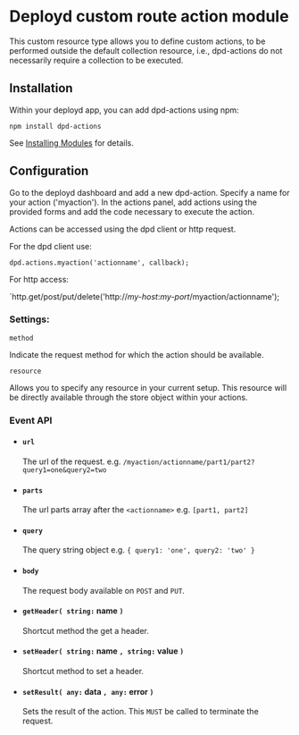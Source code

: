 # Deployd custom route action module

This custom resource type allows you to define custom actions, to be performed
outside the default collection resource, i.e., dpd-actions do not necessarily
require a collection to be executed.

## Installation

Within your deployd app, you can add dpd-actions using npm:

`npm install dpd-actions`

See [Installing Modules](http://docs.deployd.com/docs/using-modules/installing-modules.md)
for details.

## Configuration

Go to the deployd dashboard and add a new dpd-action. Specify a name for your
action ('myaction').
In the actions panel, add actions using the provided forms and add the code
necessary to execute the action.

Actions can be accessed using the dpd client or http request.

For the dpd client use:

`dpd.actions.myaction('actionname', callback);`

For http access:

`http.get/post/put/delete('http://*my-host*:*my-port*/myaction/actionname');

### Settings:

`method`

Indicate the request method for which the action should be available.

`resource`

Allows you to specify any resource in your current setup. This resource will be
directly available through the store object within your actions.

### Event API

- #### `url`

    The url of the request. e.g. `/myaction/actionname/part1/part2?query1=one&query2=two`

- #### `parts`

    The url parts array after the `<actionname>` e.g. `[part1, part2]`

- #### `query`

    The query string object e.g. `{ query1: 'one', query2: 'two' }`

- #### `body`

    The request body available on `POST` and `PUT`.

- #### `getHeader( string:` name `)`

    Shortcut method the get a header.

- #### `setHeader( string:` name `, string:` value `)`

    Shortcut method to set a header.

- #### `setResult( any:` data `, any:` error `)`

    Sets the result of the action. This `MUST` be called to terminate the request.